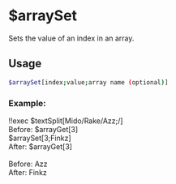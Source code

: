 # $arraySet

Sets the value of an index in an array.

## Usage

```bash
$arraySet[index;value;array name (optional)]
```

### Example:
<discord-messages>
          <discord-message :bot="false" role-color="#ffcc9a" author="Member">
        !!exec $textSplit[Mido/Rake/Azz;/]<br>Before: $arrayGet[3]<br>$arraySet[3;Finkz]<br>After: $arrayGet[3]<br><br>
          </discord-message>
          <discord-message :bot="true" role-color="#0099ff" author="Custom Command" avatar="https://media.discordapp.net/avatars/725721249652670555/781224f90c3b841ba5b40678e032f74a.webp">
        Before: Azz<br>After: Finkz
        </discord-message>
</discord-messages>